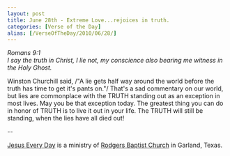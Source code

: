 ```yaml
---
layout: post
title: June 28th - Extreme Love...rejoices in truth.
categories: [Verse of the Day]
alias: [/VerseOfTheDay/2010/06/28/]
---
```


_Romans 9:1  
I say the truth in Christ, I lie not, my conscience also bearing me
witness in the Holy Ghost._

Winston Churchill said, /"A lie gets half way around the world
before the truth has time to get it's pants on."/ That's a sad
commentary on our world, but lies are commonplace with the TRUTH
standing out as an exception in most lives. May you be that exception
today. The greatest thing you can do in honor of TRUTH is to live it
out in your life. The TRUTH will still be standing, when the lies
have all died out!

 --

<a href=http://jesuseveryday.net>Jesus Every Day</a> is a ministry of <a href=http://rodgersbaptist.net>Rodgers Baptist Church</a> in Garland, Texas.
